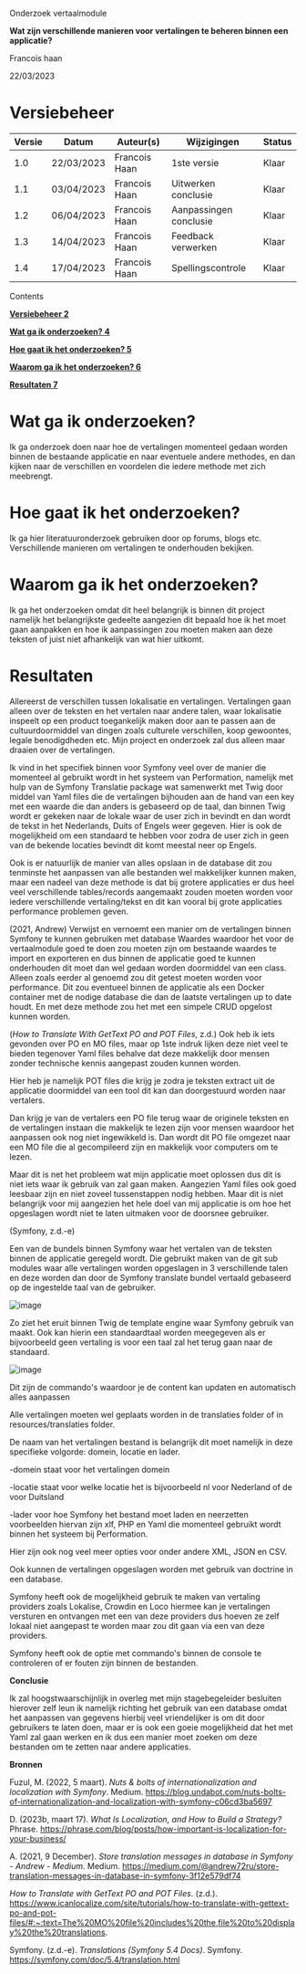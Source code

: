 Onderzoek vertaalmodule

**Wat zijn verschillende manieren voor vertalingen te beheren binnen een applicatie?**

Francois haan

22/03/2023

# Versiebeheer

| **Versie** | **Datum** | **Auteur(s)** | **Wijzigingen** | **Status** |
| --- | --- | --- | --- | --- |
| 1.0 | 22/03/2023 | Francois Haan | 1ste versie | Klaar |
| 1.1 | 03/04/2023 | Francois Haan | Uitwerken conclusie | Klaar |
| 1.2 | 06/04/2023 | Francois Haan | Aanpassingen conclusie | Klaar |
| 1.3 | 14/04/2023 | Francois Haan | Feedback verwerken | Klaar |
| 1.4 | 17/04/2023 | Francois Haan | Spellingscontrole | Klaar |

Contents

**[Versiebeheer 2](#_Toc128580471)**

**[Wat ga ik onderzoeken? 4](#_Toc128580472)**

**[Hoe gaat ik het onderzoeken? 5](#_Toc128580473)**

**[Waarom ga ik het onderzoeken? 6](#_Toc128580474)**

**[Resultaten 7](#_Toc128580475)**

# Wat ga ik onderzoeken?

Ik ga onderzoek doen naar hoe de vertalingen momenteel gedaan worden binnen de bestaande applicatie en naar eventuele andere methodes, en dan kijken naar de verschillen en voordelen die iedere methode met zich meebrengt.

# Hoe gaat ik het onderzoeken?

Ik ga hier literatuuronderzoek gebruiken door op forums, blogs etc. Verschillende manieren om vertalingen te onderhouden bekijken.

# Waarom ga ik het onderzoeken?

Ik ga het onderzoeken omdat dit heel belangrijk is binnen dit project namelijk het belangrijkste gedeelte aangezien dit bepaald hoe ik het moet gaan aanpakken en hoe ik aanpassingen zou moeten maken aan deze teksten of juist niet afhankelijk van wat hier uitkomt.

# Resultaten

Allereerst de verschillen tussen lokalisatie en vertalingen. Vertalingen gaan alleen over de teksten en het vertalen naar andere talen, waar lokalisatie inspeelt op een product toegankelijk maken door aan te passen aan de cultuurdoormiddel van dingen zoals culturele verschillen, koop gewoontes, legale benodigdheden etc. Mijn project en onderzoek zal dus alleen maar draaien over de vertalingen.

Ik vind in het specifiek binnen voor Symfony veel over de manier die momenteel al gebruikt wordt in het systeem van Performation, namelijk met hulp van de Symfony Translatie package wat samenwerkt met Twig door middel van Yaml files die de vertalingen bijhouden aan de hand van een key met een waarde die dan anders is gebaseerd op de taal, dan binnen Twig wordt er gekeken naar de lokale waar de user zich in bevindt en dan wordt de tekst in het Nederlands, Duits of Engels weer gegeven. Hier is ook de mogelijkheid om een standaard te hebben voor zodra de user zich in geen van de bekende locaties bevindt dit komt meestal neer op Engels.

Ook is er natuurlijk de manier van alles opslaan in de database dit zou tenminste het aanpassen van alle bestanden wel makkelijker kunnen maken, maar een nadeel van deze methode is dat bij grotere applicaties er dus heel veel verschillende tables/records aangemaakt zouden moeten worden voor iedere verschillende vertaling/tekst en dit kan vooral bij grote applicaties performance problemen geven.

(2021, Andrew) Verwijst en vernoemt een manier om de vertalingen binnen Symfony te kunnen gebruiken met database Waardes waardoor het voor de vertaalmodule goed te doen zou moeten zijn om bestaande waardes te import en exporteren en dus binnen de applicatie goed te kunnen onderhouden dit moet dan wel gedaan worden doormiddel van een class. Alleen zoals eerder al genoemd zou dit getest moeten worden voor performance. Dit zou eventueel binnen de applicatie als een Docker container met de nodige database die dan de laatste vertalingen up to date houdt. En met deze methode zou het met een simpele CRUD opgelost kunnen worden.

(_How to Translate With GetText PO and POT Files_, z.d.) Ook heb ik iets gevonden over PO en MO files, maar op 1ste indruk lijken deze niet veel te bieden tegenover Yaml files behalve dat deze makkelijk door mensen zonder technische kennis aangepast zouden kunnen worden.

Hier heb je namelijk POT files die krijg je zodra je teksten extract uit de applicatie doormiddel van een tool dit kan dan doorgestuurd worden naar vertalers.

Dan krijg je van de vertalers een PO file terug waar de originele teksten en de vertalingen instaan die makkelijk te lezen zijn voor mensen waardoor het aanpassen ook nog niet ingewikkeld is. Dan wordt dit PO file omgezet naar een MO file die al gecompileerd zijn en makkelijk voor computers om te lezen.

Maar dit is net het probleem wat mijn applicatie moet oplossen dus dit is niet iets waar ik gebruik van zal gaan maken. Aangezien Yaml files ook goed leesbaar zijn en niet zoveel tussenstappen nodig hebben. Maar dit is niet belangrijk voor mij aangezien het hele doel van mij applicatie is om hoe het opgeslagen wordt niet te laten uitmaken voor de doorsnee gebruiker.

(Symfony, z.d.-e)

Een van de bundels binnen Symfony waar het vertalen van de teksten binnen de applicatie geregeld wordt. Die gebruikt maken van de git sub modules waar alle vertalingen worden opgeslagen in 3 verschillende talen en deze worden dan door de Symfony translate bundel vertaald gebaseerd op de ingestelde taal van de gebruiker.

![image](https://user-images.githubusercontent.com/71487939/235693277-7c39fa8d-e315-4827-8cbb-c17a32a0ad8c.png)

Zo ziet het eruit binnen Twig de template engine waar Symfony gebruik van maakt. Ook kan hierin een standaardtaal worden meegegeven als er bijvoorbeeld geen vertaling is voor een taal zal het terug gaan naar de standaard.

![image](https://user-images.githubusercontent.com/71487939/235693303-826e677f-2925-4ce6-b0ed-a83a7121e08f.png)

Dit zijn de commando's waardoor je de content kan updaten en automatisch alles aanpassen

Alle vertalingen moeten wel geplaats worden in de translaties folder of in resources/translaties folder.

De naam van het vertalingen bestand is belangrijk dit moet namelijk in deze specifieke volgorde: domein, locatie en lader.

-domein staat voor het vertalingen domein

-locatie staat voor welke locatie het is bijvoorbeeld nl voor Nederland of de voor Duitsland

-lader voor hoe Symfony het bestand moet laden en neerzetten voorbeelden hiervan zijn xlf, PHP en Yaml die momenteel gebruikt wordt binnen het systeem bij Performation.

Hier zijn ook nog veel meer opties voor onder andere XML, JSON en CSV.

Ook kunnen de vertalingen opgeslagen worden met gebruik van doctrine in een database.

Symfony heeft ook de mogelijkheid gebruik te maken van vertaling providers zoals Lokalise, Crowdin en Loco hiermee kan je vertalingen versturen en ontvangen met een van deze providers dus hoeven ze zelf lokaal niet aangepast te worden maar zou dit gaan via een van deze providers.

Symfony heeft ook de optie met commando's binnen de console te controleren of er fouten zijn binnen de bestanden.

**Conclusie**

Ik zal hoogstwaarschijnlijk in overleg met mijn stagebegeleider besluiten hierover zelf leun ik namelijk richting het gebruik van een database omdat het aanpassen van gegevens hierbij veel vriendelijker is om dit door gebruikers te laten doen, maar er is ook een goeie mogelijkheid dat het met Yaml zal gaan werken en ik dus een manier moet zoeken om deze bestanden om te zetten naar andere applicaties.

**Bronnen**

Fuzul, M. (2022, 5 maart). _Nuts & bolts of internationalization and localization with Symfony_. Medium. https://blog.undabot.com/nuts-bolts-of-internationalization-and-localization-with-symfony-c06cd3ba5697

D. (2023b, maart 17). _What Is Localization, and How to Build a Strategy?_ Phrase. https://phrase.com/blog/posts/how-important-is-localization-for-your-business/

A. (2021, 9 December). _Store translation messages in database in Symfony - Andrew - Medium_. Medium. https://medium.com/@andrew72ru/store-translation-messages-in-database-in-symfony-3f12e579df74

_How to Translate with GetText PO and POT Files_. (z.d.). https://www.icanlocalize.com/site/tutorials/how-to-translate-with-gettext-po-and-pot-files/#:~:text=The%20MO%20file%20includes%20the,file%20to%20display%20the%20translations.

Symfony. (z.d.-e). _Translations (Symfony 5.4 Docs)_. Symfony. https://symfony.com/doc/5.4/translation.html
